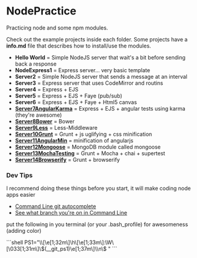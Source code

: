 NodePractice
============

<p>
  Practicing node and some npm modules.
</p>
<p>
  Check out the example projects inside each folder. Some projects have a <b>info.md</b> file that describes how to install/use the modules.
</p>

<ul>
  <li>
    <b>Hello World</b> = Simple NodeJS server that wait's a bit before sending back a response
  </li>
  
  <li>
    <b>NodeExpress1</b> = Express server... very basic template
  </li>
  
  <li>
    <b>Server2</b> = Simple NodeJS server that sends a message at an interval
  </li>
  
  <li>
    <b>Server3</b> = Express server that uses CodeMirror and routins
  </li>
  
  <li>
    <b>Server4</b> = Express + EJS
  </li>
  <li>
    <b>Server5</b> = Express + EJS + Faye (pub/sub)
  </li>
  
  <li>
    <b>Server6</b> = Express + EJS + Faye + Html5 canvas
  </li>
  
  <li>
    <b><a href="https://github.com/GabrielGhe/NodePractice/tree/master/Server7AngularKarma">Server7AngularKarma</a></b> = Express + EJS + angular tests using karma (they're awesome)
  </li>
  
  <li>
    <b><a href="https://github.com/GabrielGhe/NodePractice/tree/master/Server8Bower">Server8Bower</a></b> = Bower
  </li>
  
  <li>
    <b><a href="https://github.com/GabrielGhe/NodePractice/tree/master/Server9Less">Server9Less</a></b> = Less-Middleware
  </li>
  
  <li>
    <b><a href="https://github.com/GabrielGhe/NodePractice/tree/master/Server10Grunt">Server10Grunt</a></b> = Grunt + js uglifying + css minification
  </li>
  
  <li>
    <b><a href="https://github.com/GabrielGhe/NodePractice/tree/master/Server11AngularMin">Server11AngularMin</a></b> = minification of angularjs
  </li>
  
  <li>
    <b><a href="https://github.com/GabrielGhe/NodePractice/tree/master/Server12Mongoose">Server12Mongoose</a></b> = MongoDB module called mongoose
  </li>
  
  <li>
    <b><a href="https://github.com/GabrielGhe/NodePractice/tree/master/Server13MochaTesting">Server13MochaTesting</a></b> = Grunt + Mocha + chai + supertest
  </li>
  
  <li>
    <b><a href="https://github.com/GabrielGhe/NodePractice/tree/master/Server14Browserify">Server14Browserify</a></b> = Grunt + browserify
  </li>
  
</ul>

<h3>Dev Tips</h3>
<p>
  I recommend doing these things before you start, it will make coding node apps easier
</p>
<ul>
  <li><a href="http://code-worrier.com/blog/autocomplete-git/">Command Line git autocomplete</a></li>
  <li><a href="http://code-worrier.com/blog/git-branch-in-bash-prompt/">See what branch you're on in Command Line</a></li>
</ul>

<p>put the following in you terminal (or your .bash_profile) for awesomeness (adding color)</p>
```shell
PS1="\\[\e[1;32m\]\h\[\e[1;33m\]:\W\[\033[1;31m\]\$(__git_ps1)\e[1;37m\]\\n\$ "
```

